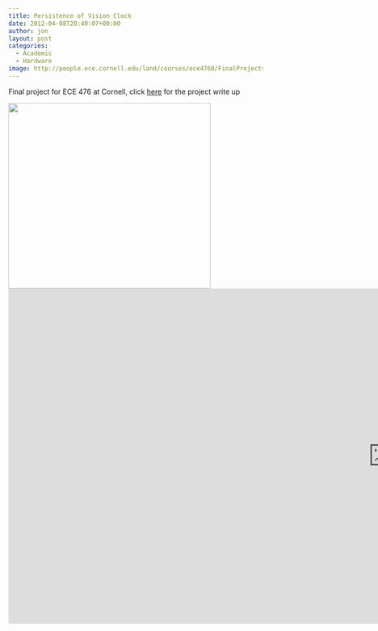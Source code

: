 ```yaml
---
title: Persistence of Vision Clock
date: 2012-04-08T20:40:07+00:00
author: jon
layout: post
categories:
  - Academic
  - Hardware
image: http://people.ece.cornell.edu/land/courses/ece4760/FinalProjects/s2009/ht227/index_files/clock.png
---
```

Final project for ECE 476 at Cornell, click [here](http://people.ece.cornell.edu/land/courses/ece4760/FinalProjects/s2009/ht227/index.html) for the project write up

<img alt="" src="http://people.ece.cornell.edu/land/courses/ece4760/FinalProjects/s2009/ht227/index_files/clock.png" title="Display" class="aligncenter" width="400" height="367" />

<iframe width="1506" height="663" src="https://www.youtube.com/embed/gKi7VSX-nqk" frameborder="0" allow="accelerometer; autoplay; encrypted-media; gyroscope; picture-in-picture" allowfullscreen></iframe>
